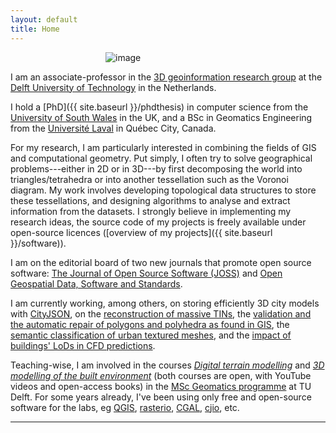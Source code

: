 ```yaml
---
layout: default
title: Home
---
```


<div style='width:200px;margin:0 auto;'> 
  <img class="centre" alt="image" src="{{ site.baseurl }}/img/me.jpg">
</div>


I am an associate-professor in the [3D geoinformation research group](http://3d.bk.tudelft.nl) at the [Delft University of Technology](http://www.tudelft.nl) in the Netherlands.

I hold a [PhD]({{ site.baseurl }}/phdthesis) in computer science from the [University of South Wales](http://www.southwales.ac.uk) in the UK, and a BSc in Geomatics Engineering from the [Université Laval](http://www.ulaval.ca) in Québec City, Canada.

For my research, I am particularly interested in combining the fields of GIS and computational geometry. 
Put simply, I often try to solve geographical problems---either in 2D or in 3D---by first decomposing the world into triangles/tetrahedra or into another tessellation such as the Voronoi diagram. 
My work involves developing topological data structures to store these tessellations, and designing algorithms to analyse and extract information from the datasets. 
I strongly believe in implementing my research ideas, the source code of my projects is freely available under open-source licences ([overview of my projects]({{ site.baseurl }}/software)).

I am on the editorial board of two new journals that promote open source software: [The Journal of Open Source Software (JOSS)](https://joss.theoj.org/) and [Open Geospatial Data, Software and Standards](https://opengeospatialdata.springeropen.com/).

I am currently working, among others, on storing efficiently 3D city models with [CityJSON](https://www.cityjson.org), on the [reconstruction of massive TINs](https://github.com/hugoledoux/sst/), the [validation and the automatic repair of polygons and polyhedra as found in GIS](http://geovalidation.bk.tudelft.nl), the [semantic classification of urban textured meshes](https://3d.bk.tudelft.nl/projects/meshannotation/), and the [impact of buildings' LoDs in CFD predictions](https://3d.bk.tudelft.nl/projects/cfd+lods/).

Teaching-wise, I am involved in the courses [*Digital terrain modelling*](https://3d.bk.tudelft.nl/courses/geo1015/) and [*3D modelling of the built environment*](https://3d.bk.tudelft.nl/courses/geo1004/) (both courses are open, with YouTube videos and open-access books) in the [MSc Geomatics programme](http://geomatics.tudelft.nl) at TU Delft.
For some years already, I've been using only free and open-source software for the labs, eg [QGIS](http://www.qgis.org/), [rasterio](https://github.com/rasterio/rasterio), [CGAL](https://www.cgal.org), [cjio](https://github.com/cityjson/cjio), etc.

- - -

<a rel="me" href="https://fosstodon.org/@hugoledoux"></a>